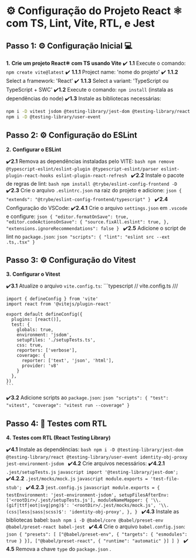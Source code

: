 # ⚙️ Configuração do Projeto React ⚛️ com TS, Lint, Vite, RTL, e Jest 

## Passo 1: ⚙️ Configuração Inicial 💻

**1.** **Crie um projeto React⚛️ com TS usando Vite**
  ✔️ **1.1** Execute o comando: `npm create vite@latest`
    ✔️ **1.1.1** Project name:  'nome do projeto'
    ✔️ **1.1.2** Select a framework:  'React'
    ✔️ **1.1.3** Select a variant:  'TypeScript ou TypeScript + SWC'
  ✔️**1.2** Execute o comando: `npm install` (instala as dependências do node)
  ✔️**1.3** Instale as bibliotecas necessárias:
  ```bash
  npm i -D vitest jsdom @testing-library/jest-dom @testing-library/react @testing-library/user-event @types/jest
  npm i -D @testing-library/user-event
  ```

## Passo 2: ⚙️ Configuração do ESLint

**2.** **Configurar o ESLint**

  ✔️**2.1** Remova as dependências instaladas pelo VITE:
    ```bash
    npm remove @typescript-eslint/eslint-plugin @typescript-eslint/parser eslint-plugin-react-hooks eslint-plugin-react-refresh
    ```
  ✔️**2.2** Instale o pacote de regras de lint:
    ```bash
    npm install @trybe/eslint-config-frontend -D
    ```
  ✔️**2.3** Crie o arquivo `.eslintrc.json` na raiz do projeto e adicione:
    ```json
    {
      "extends": "@trybe/eslint-config-frontend/typescript"
    }
    ```
  ✔️**2.4** Configuração do VSCode:
    ✔️**2.4.1** Crie o arquivo `settings.json` em `.vscode` e configure:
      ```json
      {
        "editor.formatOnSave": true,
        "editor.codeActionsOnSave": {
          "source.fixAll.eslint": true,
        },
        "extensions.ignoreRecommendations": false
      }
      ```
  ✔️**2.5** Adicione o script de lint no `package.json`:
    ```json
    "scripts": {
      "lint": "eslint src --ext .ts,.tsx"
    }
    ```

## Passo 3: ⚙️ Configuração do Vitest

**3.** **Configurar o Vitest**

  ✔️**3.1** Atualize o arquivo `vite.config.ts`:
    ```typescript
    // vite.config.ts
    /// <reference types="vitest" />

    import { defineConfig } from 'vite'
    import react from '@vitejs/plugin-react'

    export default defineConfig({
      plugins: [react()],
      test: {
        globals: true,
        environment: 'jsdom',
        setupFiles: './setupTests.ts',
        css: true,
        reporters: ['verbose'],
        coverage: {
          reporter: ['text', 'json', 'html'],
          provider: 'v8'
        }
      },
    })
    ```
  ✔️**3.2** Adicione scripts ao `package.json`:
    ```json
    "scripts": {
      "test": "vitest",
      "coverage": "vitest run --coverage"
    }
    ```

## Passo 4: 🤖 Testes com RTL

**4.** **Testes com RTL (React Testing Library)**

  ✔️**4.1** Instale as dependências:
    ```bash
    npm i -D @testing-library/jest-dom @testing-library/react @testing-library/user-event identity-obj-proxy jest-environment-jsdom
    ```
  ✔️**4.2** Crie arquivos necessários:
    ✔️**4.2.1** `.jest/setupTests.js`
      ```javascript
      import '@testing-library/jest-dom';
      ```
    ✔️**4.2.2** `.jest/mocks/mock.js`
      ```javascript
      module.exports = 'test-file-stub';
      ```
    ✔️**4.2.3** `jest.config.js`
      ```javascript
      module.exports = {
        testEnvironment: 'jest-environment-jsdom',
         setupFilesAfterEnv: ['<rootDir>/.jest/setupTests.js'],
         moduleNameMapper: {
          '\\.(gif|ttf|eot|svg|png)$': '<rootDir>/.jest/mocks/mock.js',
          '\\.(css|less|sass|scss)$': 'identity-obj-proxy',
        },
      }
      ```
  ✔️**4.3** Instale as bibliotecas babel:
    ```bash
    npm i -D @babel/core @babel/preset-env @babel/preset-react babel-jest
    ```
  ✔️**4.4** Crie o arquivo `babel.config.json`:
    ```json
    {
      "presets": [
        ["@babel/preset-env", { "targets": { "esmodules": true } }],
        ["@babel/preset-react", { "runtime": "automatic" }]
      ]
    }
    ```
  ✔️ **4.5** Remova  a chave `type` do `package.json` .
